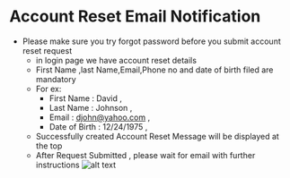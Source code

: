 Account Reset Email Notification
=========
- Please make sure you try forgot password before you submit account reset request
    - in login page we have account reset details
    - First Name ,last Name,Email,Phone no and date of birth filed are mandatory  
    - For ex:
        - First Name : David ,
        - Last Name : Johnson ,
        - Email : djohn@yahoo.com ,
        - Date of Birth : 12/24/1975 ,
    - Successfully created Account Reset Message will be displayed at the top
    - After  Request Submitted , please wait for email with further instructions
![alt text](../images/account-reset-task.png "Account Reset")